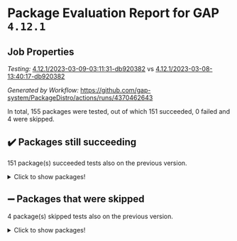 # Package Evaluation Report for GAP `4.12.1`

## Job Properties

*Testing:* [4.12.1/2023-03-09-03:11:31-db920382](https://github.com/gap-system/PackageDistro/blob/data/reports/4.12.1/2023-03-09-03:11:31-db920382) vs [4.12.1/2023-03-08-13:40:17-db920382](https://github.com/gap-system/PackageDistro/blob/data/reports/4.12.1/2023-03-08-13:40:17-db920382)

*Generated by Workflow:* https://github.com/gap-system/PackageDistro/actions/runs/4370462643

In total, 155 packages were tested, out of which 151 succeeded, 0 failed and 4 were skipped.

## :heavy_check_mark: Packages still succeeding

151 package(s) succeeded tests also on the previous version.
<details><summary>Click to show packages!</summary>

- 4ti2interface 2023.02-04 [(success)](https://github.com/gap-system/PackageDistro/actions/runs/4370462643/jobs/7645599710)
- ace 5.6.2 [(success)](https://github.com/gap-system/PackageDistro/actions/runs/4370462643/jobs/7645599815)
- aclib 1.3.2 [(success)](https://github.com/gap-system/PackageDistro/actions/runs/4370462643/jobs/7645599935)
- agt 0.3.1 [(success)](https://github.com/gap-system/PackageDistro/actions/runs/4370462643/jobs/7645600051)
- alnuth 3.2.1 [(success)](https://github.com/gap-system/PackageDistro/actions/runs/4370462643/jobs/7645600207)
- anupq 3.3.0 [(success)](https://github.com/gap-system/PackageDistro/actions/runs/4370462643/jobs/7645600307)
- atlasrep 2.1.6 [(success)](https://github.com/gap-system/PackageDistro/actions/runs/4370462643/jobs/7645600431)
- autodoc 2022.10.20 [(success)](https://github.com/gap-system/PackageDistro/actions/runs/4370462643/jobs/7645600524)
- automata 1.15 [(success)](https://github.com/gap-system/PackageDistro/actions/runs/4370462643/jobs/7645600653)
- automgrp 1.3.2 [(success)](https://github.com/gap-system/PackageDistro/actions/runs/4370462643/jobs/7645600738)
- autpgrp 1.11 [(success)](https://github.com/gap-system/PackageDistro/actions/runs/4370462643/jobs/7645600816)
- cap 2023.03-02 [(success)](https://github.com/gap-system/PackageDistro/actions/runs/4370462643/jobs/7645600889)
- caratinterface 2.3.4 [(success)](https://github.com/gap-system/PackageDistro/actions/runs/4370462643/jobs/7645600975)
- cddinterface 2022.11.01 [(success)](https://github.com/gap-system/PackageDistro/actions/runs/4370462643/jobs/7645601106)
- circle 1.6.6 [(success)](https://github.com/gap-system/PackageDistro/actions/runs/4370462643/jobs/7645601194)
- classicpres 1.22 [(success)](https://github.com/gap-system/PackageDistro/actions/runs/4370462643/jobs/7645601294)
- cohomolo 1.6.11 [(success)](https://github.com/gap-system/PackageDistro/actions/runs/4370462643/jobs/7645601394)
- congruence 1.2.5 [(success)](https://github.com/gap-system/PackageDistro/actions/runs/4370462643/jobs/7645601482)
- corelg 1.56 [(success)](https://github.com/gap-system/PackageDistro/actions/runs/4370462643/jobs/7645601566)
- crime 1.6 [(success)](https://github.com/gap-system/PackageDistro/actions/runs/4370462643/jobs/7645601647)
- crisp 1.4.6 [(success)](https://github.com/gap-system/PackageDistro/actions/runs/4370462643/jobs/7645601741)
- crypting 0.10.4 [(success)](https://github.com/gap-system/PackageDistro/actions/runs/4370462643/jobs/7645601838)
- cryst 4.1.25 [(success)](https://github.com/gap-system/PackageDistro/actions/runs/4370462643/jobs/7645601907)
- crystcat 1.1.10 [(success)](https://github.com/gap-system/PackageDistro/actions/runs/4370462643/jobs/7645601987)
- ctbllib 1.3.5 [(success)](https://github.com/gap-system/PackageDistro/actions/runs/4370462643/jobs/7645602095)
- cubefree 1.19 [(success)](https://github.com/gap-system/PackageDistro/actions/runs/4370462643/jobs/7645602182)
- curlinterface 2.3.1 [(success)](https://github.com/gap-system/PackageDistro/actions/runs/4370462643/jobs/7645602293)
- cvec 2.7.6 [(success)](https://github.com/gap-system/PackageDistro/actions/runs/4370462643/jobs/7645602397)
- datastructures 0.3.0 [(success)](https://github.com/gap-system/PackageDistro/actions/runs/4370462643/jobs/7645602473)
- deepthought 1.0.6 [(success)](https://github.com/gap-system/PackageDistro/actions/runs/4370462643/jobs/7645602566)
- design 1.8 [(success)](https://github.com/gap-system/PackageDistro/actions/runs/4370462643/jobs/7645602665)
- difsets 2.3.1 [(success)](https://github.com/gap-system/PackageDistro/actions/runs/4370462643/jobs/7645602745)
- digraphs 1.6.1 [(success)](https://github.com/gap-system/PackageDistro/actions/runs/4370462643/jobs/7645602826)
- edim 1.3.6 [(success)](https://github.com/gap-system/PackageDistro/actions/runs/4370462643/jobs/7645602916)
- example 4.3.4 [(success)](https://github.com/gap-system/PackageDistro/actions/runs/4370462643/jobs/7645603017)
- examplesforhomalg 2023.02-04 [(success)](https://github.com/gap-system/PackageDistro/actions/runs/4370462643/jobs/7645603157)
- factint 1.6.3 [(success)](https://github.com/gap-system/PackageDistro/actions/runs/4370462643/jobs/7645603277)
- ferret 1.0.9 [(success)](https://github.com/gap-system/PackageDistro/actions/runs/4370462643/jobs/7645603380)
- fga 1.4.0 [(success)](https://github.com/gap-system/PackageDistro/actions/runs/4370462643/jobs/7645603471)
- fining 1.5.5 [(success)](https://github.com/gap-system/PackageDistro/actions/runs/4370462643/jobs/7645603568)
- float 1.0.3 [(success)](https://github.com/gap-system/PackageDistro/actions/runs/4370462643/jobs/7645603665)
- format 1.4.3 [(success)](https://github.com/gap-system/PackageDistro/actions/runs/4370462643/jobs/7645603765)
- forms 1.2.9 [(success)](https://github.com/gap-system/PackageDistro/actions/runs/4370462643/jobs/7645603885)
- fplsa 1.2.6 [(success)](https://github.com/gap-system/PackageDistro/actions/runs/4370462643/jobs/7645604023)
- fr 2.4.12 [(success)](https://github.com/gap-system/PackageDistro/actions/runs/4370462643/jobs/7645604151)
- francy 1.2.5 [(success)](https://github.com/gap-system/PackageDistro/actions/runs/4370462643/jobs/7645604273)
- fwtree 1.3 [(success)](https://github.com/gap-system/PackageDistro/actions/runs/4370462643/jobs/7645604380)
- gapdoc 1.6.6 [(success)](https://github.com/gap-system/PackageDistro/actions/runs/4370462643/jobs/7645604441)
- gauss 2023.02-04 [(success)](https://github.com/gap-system/PackageDistro/actions/runs/4370462643/jobs/7645604513)
- gaussforhomalg 2023.02-04 [(success)](https://github.com/gap-system/PackageDistro/actions/runs/4370462643/jobs/7645604588)
- gbnp 1.0.5 [(success)](https://github.com/gap-system/PackageDistro/actions/runs/4370462643/jobs/7645604659)
- generalizedmorphismsforcap 2023.02-01 [(success)](https://github.com/gap-system/PackageDistro/actions/runs/4370462643/jobs/7645604733)
- genss 1.6.8 [(success)](https://github.com/gap-system/PackageDistro/actions/runs/4370462643/jobs/7645604811)
- gradedmodules 2023.02-04 [(success)](https://github.com/gap-system/PackageDistro/actions/runs/4370462643/jobs/7645604888)
- gradedringforhomalg 2023.02-04 [(success)](https://github.com/gap-system/PackageDistro/actions/runs/4370462643/jobs/7645604980)
- grape 4.9.0 [(success)](https://github.com/gap-system/PackageDistro/actions/runs/4370462643/jobs/7645605078)
- groupoids 1.73 [(success)](https://github.com/gap-system/PackageDistro/actions/runs/4370462643/jobs/7645605168)
- grpconst 2.6.4 [(success)](https://github.com/gap-system/PackageDistro/actions/runs/4370462643/jobs/7645605310)
- guarana 0.96.3 [(success)](https://github.com/gap-system/PackageDistro/actions/runs/4370462643/jobs/7645605394)
- guava 3.18 [(success)](https://github.com/gap-system/PackageDistro/actions/runs/4370462643/jobs/7645605492)
- hap 1.53 [(success)](https://github.com/gap-system/PackageDistro/actions/runs/4370462643/jobs/7645605588)
- hapcryst 0.1.15 [(success)](https://github.com/gap-system/PackageDistro/actions/runs/4370462643/jobs/7645605703)
- hecke 1.5.3 [(success)](https://github.com/gap-system/PackageDistro/actions/runs/4370462643/jobs/7645605810)
- help 3.5 [(success)](https://github.com/gap-system/PackageDistro/actions/runs/4370462643/jobs/7645605954)
- homalg 2023.02-05 [(success)](https://github.com/gap-system/PackageDistro/actions/runs/4370462643/jobs/7645606080)
- homalgtocas 2023.02-04 [(success)](https://github.com/gap-system/PackageDistro/actions/runs/4370462643/jobs/7645606201)
- idrel 2.45 [(success)](https://github.com/gap-system/PackageDistro/actions/runs/4370462643/jobs/7645606309)
- images 1.3.1 [(success)](https://github.com/gap-system/PackageDistro/actions/runs/4370462643/jobs/7645606417)
- intpic 0.3.0 [(success)](https://github.com/gap-system/PackageDistro/actions/runs/4370462643/jobs/7645606546)
- io 4.8.1 [(success)](https://github.com/gap-system/PackageDistro/actions/runs/4370462643/jobs/7645606671)
- io_forhomalg 2023.02-04 [(success)](https://github.com/gap-system/PackageDistro/actions/runs/4370462643/jobs/7645606766)
- irredsol 1.4.4 [(success)](https://github.com/gap-system/PackageDistro/actions/runs/4370462643/jobs/7645606883)
- json 2.1.1 [(success)](https://github.com/gap-system/PackageDistro/actions/runs/4370462643/jobs/7645606975)
- jupyterkernel 1.5.0 [(success)](https://github.com/gap-system/PackageDistro/actions/runs/4370462643/jobs/7645607063)
- jupyterviz 1.5.6 [(success)](https://github.com/gap-system/PackageDistro/actions/runs/4370462643/jobs/7645607180)
- kan 1.35 [(success)](https://github.com/gap-system/PackageDistro/actions/runs/4370462643/jobs/7645607299)
- kbmag 1.5.11 [(success)](https://github.com/gap-system/PackageDistro/actions/runs/4370462643/jobs/7645607428)
- laguna 3.9.6 [(success)](https://github.com/gap-system/PackageDistro/actions/runs/4370462643/jobs/7645607522)
- liealgdb 2.2.1 [(success)](https://github.com/gap-system/PackageDistro/actions/runs/4370462643/jobs/7645607625)
- liepring 2.8 [(success)](https://github.com/gap-system/PackageDistro/actions/runs/4370462643/jobs/7645607732)
- liering 2.4.2 [(success)](https://github.com/gap-system/PackageDistro/actions/runs/4370462643/jobs/7645607867)
- linearalgebraforcap 2023.03-01 [(success)](https://github.com/gap-system/PackageDistro/actions/runs/4370462643/jobs/7645607972)
- localizeringforhomalg 2023.02-04 [(success)](https://github.com/gap-system/PackageDistro/actions/runs/4370462643/jobs/7645608137)
- loops 3.4.3 [(success)](https://github.com/gap-system/PackageDistro/actions/runs/4370462643/jobs/7645608246)
- lpres 1.0.3 [(success)](https://github.com/gap-system/PackageDistro/actions/runs/4370462643/jobs/7645608357)
- majoranaalgebras 1.5.1 [(success)](https://github.com/gap-system/PackageDistro/actions/runs/4370462643/jobs/7645608462)
- mapclass 1.4.6 [(success)](https://github.com/gap-system/PackageDistro/actions/runs/4370462643/jobs/7645608562)
- matgrp 0.70 [(success)](https://github.com/gap-system/PackageDistro/actions/runs/4370462643/jobs/7645608677)
- matricesforhomalg 2023.02-04 [(success)](https://github.com/gap-system/PackageDistro/actions/runs/4370462643/jobs/7645608795)
- modisom 2.5.4 [(success)](https://github.com/gap-system/PackageDistro/actions/runs/4370462643/jobs/7645608882)
- modulepresentationsforcap 2023.02-03 [(success)](https://github.com/gap-system/PackageDistro/actions/runs/4370462643/jobs/7645608994)
- modules 2023.02-04 [(success)](https://github.com/gap-system/PackageDistro/actions/runs/4370462643/jobs/7645609090)
- monoidalcategories 2023.02-05 [(success)](https://github.com/gap-system/PackageDistro/actions/runs/4370462643/jobs/7645609197)
- nconvex 2022.09-01 [(success)](https://github.com/gap-system/PackageDistro/actions/runs/4370462643/jobs/7645609353)
- nilmat 1.4.2 [(success)](https://github.com/gap-system/PackageDistro/actions/runs/4370462643/jobs/7645609462)
- nock 1.5 [(success)](https://github.com/gap-system/PackageDistro/actions/runs/4370462643/jobs/7645609561)
- normalizinterface 1.3.5 [(success)](https://github.com/gap-system/PackageDistro/actions/runs/4370462643/jobs/7645609651)
- nq 2.5.9 [(success)](https://github.com/gap-system/PackageDistro/actions/runs/4370462643/jobs/7645609734)
- numericalsgps 1.3.1 [(success)](https://github.com/gap-system/PackageDistro/actions/runs/4370462643/jobs/7645609850)
- openmath 11.5.3 [(success)](https://github.com/gap-system/PackageDistro/actions/runs/4370462643/jobs/7645609943)
- orb 4.9.0 [(success)](https://github.com/gap-system/PackageDistro/actions/runs/4370462643/jobs/7645610046)
- packagemanager 1.4.0 [(success)](https://github.com/gap-system/PackageDistro/actions/runs/4370462643/jobs/7645610153)
- patternclass 2.4.3 [(success)](https://github.com/gap-system/PackageDistro/actions/runs/4370462643/jobs/7645610283)
- permut 2.0.4 [(success)](https://github.com/gap-system/PackageDistro/actions/runs/4370462643/jobs/7645610375)
- polenta 1.3.10 [(success)](https://github.com/gap-system/PackageDistro/actions/runs/4370462643/jobs/7645610505)
- polymaking 0.8.6 [(success)](https://github.com/gap-system/PackageDistro/actions/runs/4370462643/jobs/7645610621)
- primgrp 3.4.4 [(success)](https://github.com/gap-system/PackageDistro/actions/runs/4370462643/jobs/7645610701)
- profiling 2.5.2 [(success)](https://github.com/gap-system/PackageDistro/actions/runs/4370462643/jobs/7645610787)
- qpa 1.34 [(success)](https://github.com/gap-system/PackageDistro/actions/runs/4370462643/jobs/7645610882)
- quagroup 1.8.3 [(success)](https://github.com/gap-system/PackageDistro/actions/runs/4370462643/jobs/7645610969)
- radiroot 2.9 [(success)](https://github.com/gap-system/PackageDistro/actions/runs/4370462643/jobs/7645611080)
- rcwa 4.7.1 [(success)](https://github.com/gap-system/PackageDistro/actions/runs/4370462643/jobs/7645611178)
- rds 1.8 [(success)](https://github.com/gap-system/PackageDistro/actions/runs/4370462643/jobs/7645611273)
- recog 1.4.2 [(success)](https://github.com/gap-system/PackageDistro/actions/runs/4370462643/jobs/7645611358)
- repndecomp 1.3.0 [(success)](https://github.com/gap-system/PackageDistro/actions/runs/4370462643/jobs/7645611464)
- repsn 3.1.0 [(success)](https://github.com/gap-system/PackageDistro/actions/runs/4370462643/jobs/7645611562)
- resclasses 4.7.3 [(success)](https://github.com/gap-system/PackageDistro/actions/runs/4370462643/jobs/7645611671)
- ringsforhomalg 2023.02-05 [(success)](https://github.com/gap-system/PackageDistro/actions/runs/4370462643/jobs/7645611753)
- sco 2023.02-04 [(success)](https://github.com/gap-system/PackageDistro/actions/runs/4370462643/jobs/7645611840)
- scscp 2.4.1 [(success)](https://github.com/gap-system/PackageDistro/actions/runs/4370462643/jobs/7645611916)
- semigroups 5.2.1 [(success)](https://github.com/gap-system/PackageDistro/actions/runs/4370462643/jobs/7645612009)
- sglppow 2.3 [(success)](https://github.com/gap-system/PackageDistro/actions/runs/4370462643/jobs/7645612107)
- sgpviz 0.999.5 [(success)](https://github.com/gap-system/PackageDistro/actions/runs/4370462643/jobs/7645612204)
- simpcomp 2.1.14 [(success)](https://github.com/gap-system/PackageDistro/actions/runs/4370462643/jobs/7645612311)
- singular 2023.02.09 [(success)](https://github.com/gap-system/PackageDistro/actions/runs/4370462643/jobs/7645612421)
- sl2reps 1.1 [(success)](https://github.com/gap-system/PackageDistro/actions/runs/4370462643/jobs/7645612556)
- sla 1.5.3 [(success)](https://github.com/gap-system/PackageDistro/actions/runs/4370462643/jobs/7645612685)
- smallgrp 1.5.2 [(success)](https://github.com/gap-system/PackageDistro/actions/runs/4370462643/jobs/7645612797)
- smallsemi 0.6.13 [(success)](https://github.com/gap-system/PackageDistro/actions/runs/4370462643/jobs/7645612927)
- sonata 2.9.6 [(success)](https://github.com/gap-system/PackageDistro/actions/runs/4370462643/jobs/7645613014)
- sophus 1.27 [(success)](https://github.com/gap-system/PackageDistro/actions/runs/4370462643/jobs/7645613151)
- spinsym 1.5.2 [(success)](https://github.com/gap-system/PackageDistro/actions/runs/4370462643/jobs/7645613250)
- standardff 0.9.4 [(success)](https://github.com/gap-system/PackageDistro/actions/runs/4370462643/jobs/7645613355)
- symbcompcc 1.3.2 [(success)](https://github.com/gap-system/PackageDistro/actions/runs/4370462643/jobs/7645613444)
- thelma 1.3 [(success)](https://github.com/gap-system/PackageDistro/actions/runs/4370462643/jobs/7645613543)
- tomlib 1.2.9 [(success)](https://github.com/gap-system/PackageDistro/actions/runs/4370462643/jobs/7645613664)
- toolsforhomalg 2023.02-06 [(success)](https://github.com/gap-system/PackageDistro/actions/runs/4370462643/jobs/7645613747)
- toric 1.9.5 [(success)](https://github.com/gap-system/PackageDistro/actions/runs/4370462643/jobs/7645613853)
- toricvarieties 2022.07.13 [(success)](https://github.com/gap-system/PackageDistro/actions/runs/4370462643/jobs/7645613950)
- transgrp 3.6.3 [(success)](https://github.com/gap-system/PackageDistro/actions/runs/4370462643/jobs/7645614056)
- ugaly 4.0.3 [(success)](https://github.com/gap-system/PackageDistro/actions/runs/4370462643/jobs/7645614157)
- unipot 1.5 [(success)](https://github.com/gap-system/PackageDistro/actions/runs/4370462643/jobs/7645614237)
- unitlib 4.2.0 [(success)](https://github.com/gap-system/PackageDistro/actions/runs/4370462643/jobs/7645614324)
- utils 0.82 [(success)](https://github.com/gap-system/PackageDistro/actions/runs/4370462643/jobs/7645614417)
- uuid 0.7 [(success)](https://github.com/gap-system/PackageDistro/actions/runs/4370462643/jobs/7645614504)
- walrus 0.9991 [(success)](https://github.com/gap-system/PackageDistro/actions/runs/4370462643/jobs/7645614642)
- wedderga 4.10.3 [(success)](https://github.com/gap-system/PackageDistro/actions/runs/4370462643/jobs/7645614746)
- xmod 2.91 [(success)](https://github.com/gap-system/PackageDistro/actions/runs/4370462643/jobs/7645614851)
- xmodalg 1.23 [(success)](https://github.com/gap-system/PackageDistro/actions/runs/4370462643/jobs/7645615006)
- yangbaxter 0.10.3 [(success)](https://github.com/gap-system/PackageDistro/actions/runs/4370462643/jobs/7645615112)
- zeromqinterface 0.14 [(success)](https://github.com/gap-system/PackageDistro/actions/runs/4370462643/jobs/7645615233)
</details>

## :heavy_minus_sign: Packages that were skipped

4 package(s) skipped tests also on the previous version.
<details><summary>Click to show packages!</summary>

- browse 1.8.21 [(skipped)](https://github.com/gap-system/PackageDistro/actions/runs/4370462643/jobs/7645382344)
- itc 1.5.1 [(skipped)](https://github.com/gap-system/PackageDistro/actions/runs/4370462643/jobs/7645382344)
- polycyclic 2.16 [(skipped)](https://github.com/gap-system/PackageDistro/actions/runs/4370462643/jobs/7645382344)
- xgap 4.31 [(skipped)](https://github.com/gap-system/PackageDistro/actions/runs/4370462643/jobs/7645382344)
</details>

